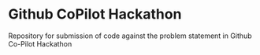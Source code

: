 # Github CoPilot Hackathon
 Repository for submission of code against the problem statement in Github Co-Pilot Hackathon
